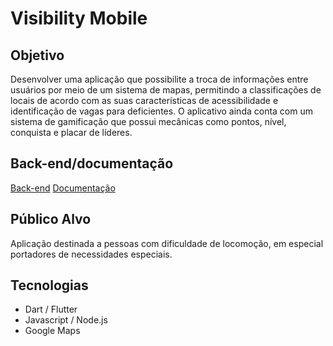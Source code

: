 # Visibility Mobile

## Objetivo

Desenvolver uma aplicação que possibilite a troca de informações entre usuários por meio de um sistema de mapas, permitindo a classificações de locais de acordo com as suas características de acessibilidade e identificação de vagas para deficientes. O aplicativo ainda conta com um sistema de gamificação que possui mecânicas como pontos, nível, conquista e placar de líderes.


## Back-end/documentação

[Back-end](https://github.com/alanrps/visibility_api)
[Documentação](https://github.com/alanrps/visibility_documentation)

## Público Alvo

Aplicação destinada a pessoas com dificuldade de locomoção, em especial portadores de necessidades especiais.

## Tecnologias

- Dart / Flutter
- Javascript / Node.js
- Google Maps
